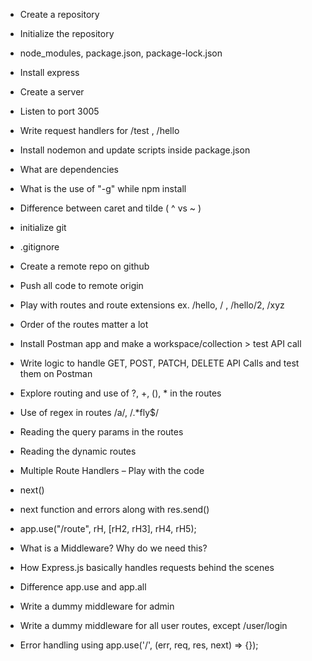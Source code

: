 - Create a repository
- Initialize the repository
- node_modules, package.json, package-lock.json
- Install express
- Create a server
- Listen to port 3005
- Write request handlers for /test , /hello
- Install nodemon and update scripts inside package.json
- What are dependencies
- What is the use of "-g" while npm install
- Difference between caret and tilde ( ^ vs ~ )

- initialize git
- .gitignore
- Create a remote repo on github
- Push all code to remote origin
- Play with routes and route extensions ex. /hello, / , /hello/2, /xyz
- Order of the routes matter a lot
- Install Postman app and make a workspace/collection > test API call
- Write logic to handle GET, POST, PATCH, DELETE API Calls and test them on Postman
- Explore routing and use of ?, +, (), \* in the routes
- Use of regex in routes /a/, /.\*fly$/
- Reading the query params in the routes
- Reading the dynamic routes
- Multiple Route Handlers – Play with the code
- next()
- next function and errors along with res.send()
- app.use("/route", rH, [rH2, rH3], rH4, rH5);
- What is a Middleware? Why do we need this?
- How Express.js basically handles requests behind the scenes
- Difference app.use and app.all
- Write a dummy middleware for admin
- Write a dummy middleware for all user routes, except /user/login
- Error handling using app.use('/', (err, req, res, next) => {});
